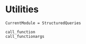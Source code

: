 # Utilities

```@meta
CurrentModule = StructuredQueries
```

```@docs
call_function
call_functionargs
```
